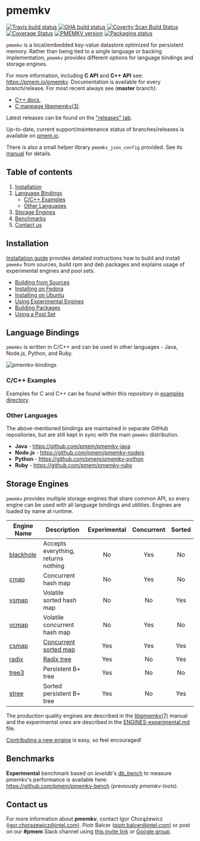 # **pmemkv**

[![Travis build status](https://travis-ci.org/pmem/pmemkv.svg?branch=master)](https://travis-ci.org/pmem/pmemkv)
[![GHA build status](https://github.com/pmem/pmemkv/workflows/pmemkv/badge.svg?branch=master)](https://github.com/pmem/pmemkv/actions)
[![Coverity Scan Build Status](https://scan.coverity.com/projects/18408/badge.svg)](https://scan.coverity.com/projects/pmem-pmemkv)
[![Coverage Status](https://codecov.io/github/pmem/pmemkv/coverage.svg?branch=master)](https://codecov.io/gh/pmem/pmemkv/branch/master)
[![PMEMKV version](https://img.shields.io/github/tag/pmem/pmemkv.svg)](https://github.com/pmem/pmemkv/releases/latest)
[![Packaging status](https://repology.org/badge/tiny-repos/pmemkv.svg)](https://repology.org/project/pmemkv/versions)

`pmemkv` is a local/embedded key-value datastore optimized for persistent memory.
Rather than being tied to a single language or backing implementation, `pmemkv`
provides different options for language bindings and storage engines.

For more information, including **C API** and **C++ API** see: https://pmem.io/pmemkv.
Documentation is available for every branch/release. For most recent always see (**master** branch):
 * [C++ docs](https://pmem.io/pmemkv/master/doxygen/index.html),
 * [C manpage libpmemkv(3)](https://pmem.io/pmemkv/master/manpages/libpmemkv.3.html).

Latest releases can be found on the ["releases" tab](https://github.com/pmem/pmemkv/releases).

Up-to-date, current support/maintenance status of branches/releases is available on
[pmem.io](https://pmem.io/pmemkv/index.html#releases-support-status).

There is also a small helper library `pmemkv_json_config` provided.
See its [manual](doc/libpmemkv_json_config.3.md) for details.

## Table of contents
1. [Installation](#installation)
2. [Language Bindings](#language-bindings)
    - [C/C++ Examples](#cc-examples)
    - [Other Languages](#other-languages)
3. [Storage Engines](#storage-engines)
4. [Benchmarks](#benchmarks)
5. [Contact us](#contact-us)

## Installation

[Installation guide](INSTALLING.md)
provides detailed instructions how to build and install `pmemkv` from sources,
build rpm and deb packages and explains usage of experimental engines and pool sets.

- [Building from Sources](INSTALLING.md#building-from-sources)
- [Installing on Fedora](INSTALLING.md#installing-on-fedora)
- [Installing on Ubuntu](INSTALLING.md#installing-on-ubuntu)
- [Using Experimental Engines](INSTALLING.md#using-experimental-engines)
- [Building Packages](INSTALLING.md#building-packages)
- [Using a Pool Set](INSTALLING.md#using-a-pool-set)

## Language Bindings

`pmemkv` is written in C/C++ and can be used in other languages - Java, Node.js,
Python, and Ruby.

![pmemkv-bindings](https://user-images.githubusercontent.com/12031346/65962933-ff6bfc00-e459-11e9-9552-d6326e9c0684.png)

### C/C++ Examples

Examples for C and C++ can be found within this repository in [examples directory](./examples/).

### Other Languages

The above-mentioned bindings are maintained in separate GitHub repositories, but are still kept in sync with the main `pmemkv` distribution.

* **Java** - https://github.com/pmem/pmemkv-java
* **Node.js** - https://github.com/pmem/pmemkv-nodejs
* **Python** - https://github.com/pmem/pmemkv-python
* **Ruby** - https://github.com/pmem/pmemkv-ruby

## Storage Engines

`pmemkv` provides multiple storage engines that share common API, so every engine can be used with
all language bindings and utilities. Engines are loaded by name at runtime.

| Engine Name  | Description | Experimental | Concurrent | Sorted |
| ------------ | ----------- | :-------------: | :-----------: | :-------: |
| [blackhole](doc/libpmemkv.7.md#blackhole) | Accepts everything, returns nothing | No | Yes | No |
| [cmap](doc/libpmemkv.7.md#cmap) | Concurrent hash map | No | Yes | No |
| [vsmap](doc/libpmemkv.7.md#vsmap) | Volatile sorted hash map | No | No | Yes |
| [vcmap](doc/libpmemkv.7.md#vcmap) | Volatile concurrent hash map | No | Yes | No |
| [csmap](doc/ENGINES-experimental.md#csmap) | [Concurrent sorted map](https://pmem.io/libpmemobj-cpp/master/doxygen/classpmem_1_1obj_1_1experimental_1_1concurrent__map.html) | Yes | Yes | Yes |
| [radix](doc/ENGINES-experimental.md#radix) | [Radix tree](https://pmem.io/libpmemobj-cpp/master/doxygen/classpmem_1_1obj_1_1experimental_1_1radix__tree.html) | Yes | No | Yes |
| [tree3](doc/ENGINES-experimental.md#tree3) | Persistent B+ tree | Yes | No | No |
| [stree](doc/ENGINES-experimental.md#stree) | Sorted persistent B+ tree | Yes | No | Yes |

The production quality engines are described in the [libpmemkv(7)](doc/libpmemkv.7.md#engines) manual
and the experimental ones are described in the [ENGINES-experimental.md](doc/ENGINES-experimental.md) file.

[Contributing a new engine](CONTRIBUTING.md#creating-new-engines) is easy, so feel encouraged!

## Benchmarks

**Experimental** benchmark based on *leveldb*'s [db_bench](https://github.com/google/leveldb/blob/master/benchmarks/db_bench.cc)
to measure pmemkv's performance is available here:
https://github.com/pmem/pmemkv-bench (previously *pmemkv-tools*).

## Contact us
For more information about **pmemkv**, contact Igor Chorążewicz (igor.chorazewicz@intel.com),
Piotr Balcer (piotr.balcer@intel.com) or post on our **#pmem** Slack channel using
[this invite link](https://join.slack.com/t/pmem-io/shared_invite/enQtNzU4MzQ2Mzk3MDQwLWQ1YThmODVmMGFkZWI0YTdhODg4ODVhODdhYjg3NmE4N2ViZGI5NTRmZTBiNDYyOGJjYTIyNmZjYzQxODcwNDg) or [Google group](https://groups.google.com/group/pmem).
